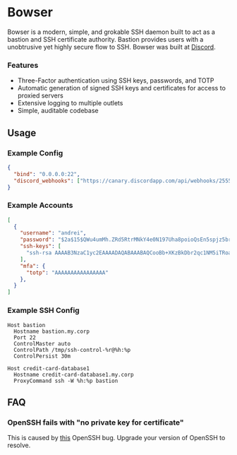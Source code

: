 # Bowser

Bowser is a modern, simple, and grokable SSH daemon built to act as a bastion and SSH certificate authority. Bastion provides users with a unobtrusive yet highly secure flow to SSH. Bowser was built at [Discord](https://discordapp.com/).

### Features
- Three-Factor authentication using SSH keys, passwords, and TOTP
- Automatic generation of signed SSH keys and certificates for access to proxied servers
- Extensive logging to multiple outlets
- Simple, auditable codebase

## Usage

### Example Config

```json
{
  "bind": "0.0.0.0:22",
  "discord_webhooks": ["https://canary.discordapp.com/api/webhooks/255545515817566228/my_discord_webhook_token"]
}
```

### Example Accounts

```json
[
  {
    "username": "andrei",
    "password": "$2a$15$QWu4umMh.ZRd5RtrMNkY4e0N197Uha8poioQsEn5spjz5brU8FIRK",
    "ssh-keys": [
      "ssh-rsa AAAAB3NzaC1yc2EAAAADAQABAAABAQCooBb+XKzBkDbr2qc1NM5iTRoaKXtjZPS0l9eOD+szEowHX5P+Ab4uvWcs6KUPcbITBZK60AN3Pi6mt5sTUQuqkFOGJolh6sDXpiBis7bkxQoDe11oOeHfBBHE5YfUaa7naLopN0cSXTkusY/ReNQDvIjQVjfmwoGA2pW96wV1oqnPDHz8HRUcHjfTdjovWY8xMRO0ZsHuavOdk8O+FYaD8BIO3i0bIa/tFe56Eme2FuCN77PgsHVA0HTzMAUGNpZU0zYsk8B5pjpQQyScSpE2ZfF2JqxcTl4KrnxWA3XtDtD3+lPR7ryWy+qDgrf9UxkuP7FEdIE6yD4lZdu0UdcD gopher@google.com"
    ],
    "mfa": {
      "totp": "AAAAAAAAAAAAAAAA"
    },
  }
]
```

### Example SSH Config

```
Host bastion
  Hostname bastion.my.corp
  Port 22
  ControlMaster auto
  ControlPath /tmp/ssh-control-%r@%h:%p
  ControlPersist 30m

Host credit-card-database1
  Hostname credit-card-database1.my.corp
  ProxyCommand ssh -W %h:%p bastion
```

## FAQ

### OpenSSH fails with "no private key for certificate"

This is caused by [this](https://bugzilla.mindrot.org/show_bug.cgi?id=2550) OpenSSH bug. Upgrade your version of OpenSSH to resolve.
